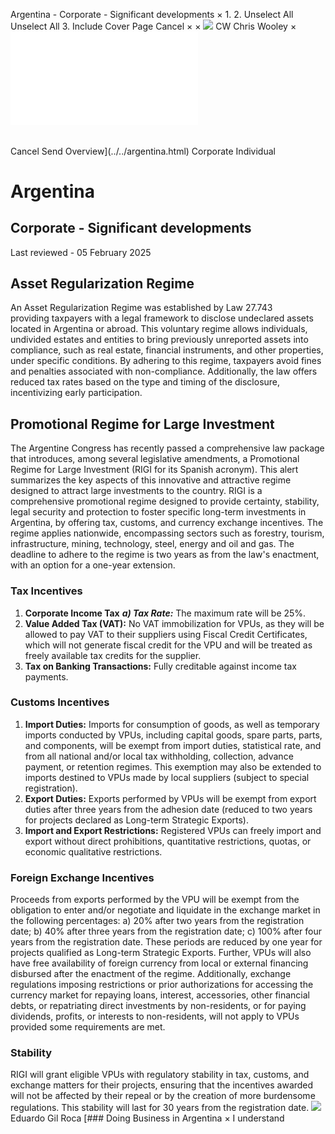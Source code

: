 Argentina - Corporate - Significant developments
×
1.
2.
Unselect All
Unselect All
3.
Include Cover Page
Cancel
×
×
![](../../-/media/world-wide-tax-summaries/attachments/global---chris-wooley.ashx%3Frev=ac5e5f3223b34096b1afc2a6009c7320&revision=ac5e5f32-23b3-4096-b1af-c2a6009c7320&hash=859B7ADC84DC2CBEC9760E9E6EE7DE6D0A8BFCDF)
CW
Chris Wooley
×
![](significant-developments.html)
######
Cancel
Send
Overview](../../argentina.html)
Corporate
Individual
# Argentina
## Corporate - Significant developments
Last reviewed - 05 February 2025
## Asset Regularization Regime
An Asset Regularization Regime was established by Law 27.743 providing taxpayers with a legal framework to disclose undeclared assets located in Argentina or abroad. This voluntary regime allows individuals, undivided estates and entities to bring previously unreported assets into compliance, such as real estate, financial instruments, and other properties, under specific conditions. By adhering to this regime, taxpayers avoid fines and penalties associated with non-compliance. Additionally, the law offers reduced tax rates based on the type and timing of the disclosure, incentivizing early participation.
## Promotional Regime for Large Investment
The Argentine Congress has recently passed a comprehensive law package that introduces, among several legislative amendments, a Promotional Regime for Large Investment (RIGI for its Spanish acronym). This alert summarizes the key aspects of this innovative and attractive regime designed to attract large investments to the country.
RIGI is a comprehensive promotional regime designed to provide certainty, stability, legal security and protection to foster specific long-term investments in Argentina, by offering tax, customs, and currency exchange incentives.
The regime applies nationwide, encompassing sectors such as forestry, tourism, infrastructure, mining, technology, steel, energy and oil and gas.
The deadline to adhere to the regime is two years as from the law's enactment, with an option for a one-year extension.
### **Tax Incentives**
1. **Corporate Income Tax** ***a) Tax Rate:*** The maximum rate will be 25%.
2. **Value Added Tax (VAT):** No VAT immobilization for VPUs, as they will be allowed to pay VAT to their suppliers using Fiscal Credit Certificates, which will not generate fiscal credit for the VPU and will be treated as freely available tax credits for the supplier.
3. **Tax on Banking Transactions:** Fully creditable against income tax payments.
### **Customs Incentives**
1. **Import Duties:** Imports for consumption of goods, as well as temporary imports conducted by VPUs, including capital goods, spare parts, parts, and components, will be exempt from import duties, statistical rate, and from all national and/or local tax withholding, collection, advance payment, or retention regimes. This exemption may also be extended to imports destined to VPUs made by local suppliers (subject to special registration).
2. **Export Duties:** Exports performed by VPUs will be exempt from export duties after three years from the adhesion date (reduced to two years for projects declared as Long-term Strategic Exports).
3. **Import and Export Restrictions:** Registered VPUs can freely import and export without direct prohibitions, quantitative restrictions, quotas, or economic qualitative restrictions.
### **Foreign Exchange Incentives**
Proceeds from exports performed by the VPU will be exempt from the obligation to enter and/or negotiate and liquidate in the exchange market in the following percentages: a) 20% after two years from the registration date; b) 40% after three years from the registration date; c) 100% after four years from the registration date. These periods are reduced by one year for projects qualified as Long-term Strategic Exports.
Further, VPUs will also have free availability of foreign currency from local or external financing disbursed after the enactment of the regime. Additionally, exchange regulations imposing restrictions or prior authorizations for accessing the currency market for repaying loans, interest, accessories, other financial debts, or repatriating direct investments by non-residents, or for paying dividends, profits, or interests to non-residents, will not apply to VPUs provided some requirements are met.
### **Stability**
RIGI will grant eligible VPUs with regulatory stability in tax, customs, and exchange matters for their projects, ensuring that the incentives awarded will not be affected by their repeal or by the creation of more burdensome regulations. This stability will last for 30 years from the registration date.
![](../../-/media/world-wide-tax-summaries/argentinaeduardo-marcelo-gil-rocaargentina--eduardo-gil-rocajpg20210405172326090.ashx%3Frev=6df0b810142e4b40afac7ca1442c86ef&revision=6df0b810-142e-4b40-afac-7ca1442c86ef&hash=136BB899D3ADD84DB34467F55FA2ED79F47C48FB)
Eduardo Gil Roca
[### Doing Business in Argentina
×
I understand